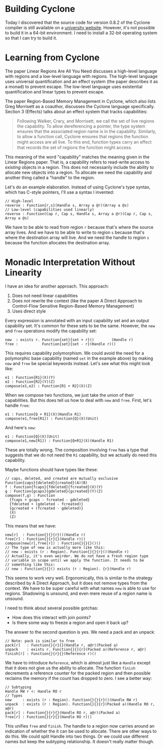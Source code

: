 # Building Cyclone

Today I discovered that the source code for version 0.8.2 of the Cyclone
compiler is still available on a
[university website](https://www.cs.umd.edu/projects/cyclone/old_cyclone.html).
However, it's not possible to build it in a 64-bit environment. I need to
install a 32-bit operating system so that I can try to build it.

# Learning from Cyclone

The paper Linear Regions Are All You Need discusses a high-level language
with regions and a low-level language with regions. The high-level language
uses universal quantification and an effect system (the paper describes it
as a monad) to prevent escape. The low-level language uses existential
quantification and linear types to prevent escape.

The paper Region-Based Memory Management in Cyclone, which also lists
Greg Morrisett as a coauthor, discusses the Cyclone language specifically.
Section 3 (Effects) talks about an effect system that tracks capabilities:

> Following Walker, Crary, and Morrisett, we call the set of live regions
> the capability. To allow dereferencing a pointer, the type system ensures
> that the associated region name is in the capability. Similarly, to allow
> a function call, Cyclone ensures that regions the function might access
> are all live. To this end, function types carry an eﬀect that records
> the set of regions the function might access.

This meaning of the word "capability" matches the meaning given in the
Linear Regions paper. That is, a capability refers to read-write access
to *existing* objects in a region. This does not necessarily include the
ability to allocate new objects into a region. To allocate we need the
capability and another thing called a "handle" to the region.

Let's do an example elaboration. Instead of using Cyclone's type syntax,
which has C-style pointers, I'll use a syntax I invented:

    // High-level
    reverse : Function{r,s}(Handle s, Array a @r)(Array a @s)
    // Low-level (capabilities used linearly)
    reverse : Function(Cap r, Cap s, Handle s, Array a @r)(Cap r, Cap s, Array a @s)

We have to be able to read from region `r` because that's where the source array
lives. And we have to be able to write to region `s` because that's where the
destination array will live. And we need the handle to region `s` because the
function allocates the destination array.

# Monadic Interpretation Without Linearity

I have an idea for another approach. This approach:

1. Does not need linear capabilities
2. Does not rewrite the context (like the paper A Direct Approach to
   Control-Flow Sensitive Region-Based Memory Management)
3. Uses direct style

Every expression is annotated with an input capability set and an output
capability set. It's common for these sets to be the same. However,
the `new` and `free` operations modify the capability set:

    new  : exists r. Function{set}{set + r}()        (Handle r)
    free :           Function{set}{set - r}(Handle r)()

This requires capability polymorphism. We could avoid the need for a
polymorphic base capability (named `set` in the example above) by making
`new` and `free` be special keywords instead. Let's see what this might
look like:

    e1 : Function{R1}(X)(Y)
    e2 : Function{R2}(Y)(Z)
    compose(e1,e2) : Function{R1 + R2}(X)(Z)

When we compose two functions, we just take the union of their capabilities.
But this does tell us how to deal with `new` and `free`. First, let's
handle `free`:

    e1 : Function{Q + R1}(X)(Handle R1)
    compose(e1,free[R1]) : Function{Q}(X)(Unit)

And here's `new`:

    e1 : Function{Q}(X)(Unit)
    compose(e1,new[R1]) : Function{Q+R1}(X)(Handle R1)

These are totally wrong. The composition involving `free` has a type
that suggests that we do not need the `R1` capability, but we actually
do need this capability.

Maybe functions should have types like these:

    // caps, deleted, and created are mutually exclusive
    Function{caps}{deleted}{created}(A)(B)
    f : Function{fcaps}{fdeleted}{fcreated}(X)(Y)
    g : Function{gcaps}{gdeleted}{gcreated}(Y)(Z)
    compose(f,g) : Function
      {fcaps + gcaps - fcreated - gdeleted}
      {fdeleted + (gdeleted - fcreated)}
      {gcreated + (fcreated - gdeleted)}
      (X)
      (Z)

This means that we have:

    new[r]  : Function{}{}{r}()(Handle r)
    free[r] : Function{}{r}{}(Handle r)()
    compose(new[r],free[r]) : Function{}{}{}()()
    // The type of new is actually more like this:
    // new : exists (r : Region). Function{}{}{r}()(Handle r)
    // Actually, it's even weirder. We do not have a fresh region type
    // variable in scope until we apply the function. It needs to be
    // something like this:
    // new : Function{}{}() exists (r : Region). {r}(Handle r)

This seems to work very well. Ergonomically, this is similar to the strategy
described by A Direct Approach, but it does not remove types from the context.
We have to be super careful with what names `new` is able to use for regions.
Shadowing is unsound, and even mere reuse of a region name is unsound.

I need to think about several possible gotchas:

* How does this interact with join points?
* Is there some way to freeze a region and open it back up?

The answer to the second question is yes. We need a pack and an unpack:

    // Note: pack is similar to free
    pack[r]   : Function{}{r}{}(Handle r, a@r)(Packed a)
    unpack    : exists r. Function{}{}{r}(Packed a)(Reference r, a@r)
    finish[r] : Function{}{r}{}(Reference r)()

We have to introduce `Reference`, which is almost just like a `Handle`
except that it does not give us the ability to allocate. 
The function `finish` decrements a reference counter for the packed
region and then possible reclaims the memory if the count has dropped
to zero. I see a better way:

    // Subtyping
    Handle RW r <: Handle RO r 
    // Types
    new     : exists (r : Region). Function{}{}{r}()(Handle RW r)
    unpack  : exists (r : Region). Function{}{}{r}(Packed a)(Handle RO r, a@r)
    pack[r] : Function{}{r}{}(Handle RO r, a@r)(Packed a)
    free[r] : Function{}{r}{}(Handle RO r)()

This unifies `free` and `finish`. The handle to a region now carries around
an indication of whether the it can be used to allocate. There are other ways
to do this. We could split Handle into two things. Or we could use different
names but keep the subtyping relationship. It doesn't really matter though.
